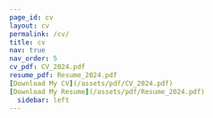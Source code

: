 ```yaml
---
page_id: cv
layout: cv
permalink: /cv/
title: cv
nav: true
nav_order: 5
cv_pdf: CV_2024.pdf
resume_pdf: Resume_2024.pdf
[Download My CV](/assets/pdf/CV_2024.pdf)
[Download My Resume](/assets/pdf/Resume_2024.pdf)
  sidebar: left
---
```

